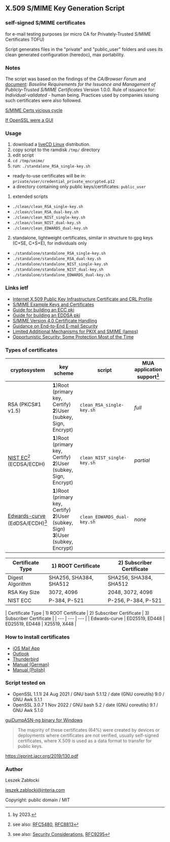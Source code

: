 ## X.509 S/MIME Key Generation Script
### self-signed S/MIME certificates

for e-mail testing purposes (or micro CA for Privately-Trusted S/MIME Certificates TOFU)

Script generates files in the "private" and "public_user" folders and uses its clean generated configuration (heredoc), max portability.

### Notes

The script was based on the findings of the *CA/Browser Forum* and [document](https://github.com/cabforum/smime/blob/main/SBR.md): *Baseline Requirements for the Issuance and Management of Publicly-Trusted S/MIME Certificates* Version 1.0.0. Rule of issuance for: *Individual-validated* - human being. Practices used by companies issuing such certificates were also followed.

[S/MIME Certs vicious cycle](https://news.ycombinator.com/item?id=19798453)

[If OpenSSL were a GUI](https://smallstep.com/blog/if-openssl-were-a-gui/)

### Usage

1. download a [liveCD Linux](https://distrowatch.com/search.php?category=Data+Rescue) distribution.
2. copy script to the ramdisk `/tmp/` directory
3. edit script
4. `cd /tmp/smime/`
5. run: `./standalone_RSA_single-key.sh`

* ready-to-use certificates will be in: `private/user/credential_private_encrypted.p12`
* a directory containing only public keys/certificates: `public_user`

1) extended scripts
* `./clean/clean_RSA_single-key.sh`
* `./clean/clean_RSA_dual-key.sh`
* `./clean/clean_NIST_single-key.sh`
* `./clean/clean_NIST_dual-key.sh`
* `./clean/clean_EDWARDS_dual-key.sh`

2) standalone, lightweight certificates, similar in structure to gpg keys (C+SE, C+S+E), for individuals only
* `./standalone/standalone_RSA_single-key.sh`
* `./standalone/standalone_RSA_dual-key.sh`
* `./standalone/standalone_NIST_single-key.sh`
* `./standalone/standalone_NIST_dual-key.sh`
* `./standalone/standalone_EDWARDS_dual-key.sh`

### Links ietf

* [Internet X.509 Public Key Infrastructure Certificate and CRL Profile](https://datatracker.ietf.org/doc/html/rfc5280)
* [S/MIME Example Keys and Certificates](https://datatracker.ietf.org/doc/html/rfc9216)
* [Guide for building an ECC pki](https://datatracker.ietf.org/doc/html/draft-moskowitz-ecdsa-pki-10)
* [Guide for building an EDDSA pki](https://datatracker.ietf.org/doc/html/draft-moskowitz-eddsa-pki-06)
* [S/MIME Version 4.0 Certificate Handling](https://datatracker.ietf.org/doc/html/rfc8550)
* [Guidance on End-to-End E-mail Security](https://datatracker.ietf.org/doc/html/draft-ietf-lamps-e2e-mail-guidance-11)
* [Limited Additional Mechanisms for PKIX and SMIME (lamps)](https://datatracker.ietf.org/wg/lamps/documents/)
* [Opportunistic Security: Some Protection Most of the Time](https://datatracker.ietf.org/doc/html/rfc7435)

### Types of certificates

| cryptosystem | key scheme | script | MUA application support[^1] |
| --- | --- | --- | --- |
| RSA (PKCS#1 v1.5) | **1**)Root (primary key, Certify) **2**)User (subkey, Sign, Encrypt) | `clean_RSA_single-key.sh` | *full* |
| [NIST EC](https://datatracker.ietf.org/doc/html/rfc3279#section-2.3.5)[^2] (ECDSA/ECDH) | **1**)Root (primary key, Certify) **2**)User (subkey, Sign, Encrypt) | `clean_NIST_single-key.sh` | *partial* |
| [Edwards-curve](https://datatracker.ietf.org/doc/html/rfc8410#section-5) (EdDSA/ECDH)[^3] | **1**)Root (primary key, Certify) **2**)User (subkey, Sign) **3**)User (subkey, Encrypt) | `clean_EDWARDS_dual-key.sh` | *none* |

[^1]: by 2023.

[^2]: see also: [RFC5480](https://datatracker.ietf.org/doc/html/rfc5480#section-3), [RFC8813](https://datatracker.ietf.org/doc/html/rfc8813)

[^3]: see also: [Security Considerations](https://datatracker.ietf.org/doc/html/rfc8410#section-12), [RFC9295](https://datatracker.ietf.org/doc/html/rfc9295#section-3)

| Certificate Type | 1) ROOT Certificate | 2) Subscriber Certificate |
| --- | --- | --- |
| Digest Algorithm | SHA256, SHA384, SHA512 | SHA256, SHA384, SHA512 |
| RSA Key Size | 3072, 4096 | 2048, 3072, 4096 |
| NIST ECC | P-384, P-521 | P-256, P-384, P-521 |

| Certificate Type | 1) ROOT Certificate | 2) Subscriber Certificate | 3) Subscriber Certificate |
| --- | --- | --- |
| Edwards-curve | ED25519, ED448 | ED25519, ED448 | X25519, X448 |

### How to install certificates

- [iOS Mail App](https://www.dalesandro.net/using-self-signed-s-mime-certificates-in-ios-mail-app/)
- [Outlook](https://www.dalesandro.net/using-self-signed-s-mime-certificates-in-outlook/)
- [Thunderbird](https://www.dalesandro.net/using-self-signed-s-mime-certificates-in-thunderbird/)
- [Manual (German)](https://raw.githubusercontent.com/gunnarhaslinger/SMIME-OpenSSL-CA/master/Manual%20(German)%20-%20SMIME-CA%20Nutzungsanleitung%20und%20technische%20Infos.pdf)
- [Manual (Polish)](http://web.archive.org/web/20220627203414/https://www-arch.polsl.pl/pomoc/certyfikaty_osobiste/Strony/witamy.aspx)

### Script tested on

* OpenSSL 1.1.1l 24 Aug 2021 / GNU bash 5.1.12 / date (GNU coreutils) 9.0 / GNU Awk 5.1.1
* OpenSSL 3.0.7  1 Nov 2022 / GNU bash 5.2 / date (GNU coreutils) 9.1 / GNU Awk 5.1.0

[guiDumpASN-ng binary for Windows](https://web.archive.org/web/20160828215604/http://geminisecurity.com/wp-content/uploads/tools/GDA-ng-setup.exe)

> The majority of these certificates (64%) were created by devices or deployments where certificates are not verified, usually self-signed certificates, where X.509 is used as a data format to transfer for public keys.

https://eprint.iacr.org/2019/130.pdf

### Author

Leszek Zabłocki

leszek.zablocki@interia.com

Copyright: public domain / MIT
